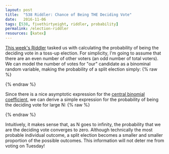 ```yaml
---
layout: post
title:  "538 Riddler: Chance of Being THE Deciding Vote"
date:   2016-11-06
tags: [538, fivethirtyeight, riddler, probability]
permalink: /election-riddler
resources: [katex]
---
```


[This week's Riddler](http://fivethirtyeight.com/features/a-puzzle-will-you-yes-you-decide-the-election/) tasked us with calculating the probability of being the deciding vote in a toss-up election.  For simplicity, I'm going to assume that there are an even number of other voters (an odd number of total voters).  We can model the number of votes for "our" candidate as a binominal random variable, making the probability of a split election simply:
{% raw %}
<div class="equation" data-expr="\binom{N}{N/2} \left( \frac{1}{2} \right)^{N}"></div>
{% endraw %}

Since there is a nice asymptotic expression for the [central binomial coefficient](https://en.wikipedia.org/wiki/Central_binomial_coefficient), we can derive a simple expression for the probability of being the deciding vote for large N:
{% raw %}
<div class="equation" data-expr="\lim_{N \to \infty } \binom{2N}{N} \approx \frac{4^{N}}{\sqrt{\pi\,N}} \rightarrow \binom{N}{N/2} \left( \frac{1}{2} \right)^{N} \approx \sqrt{\frac{2}{\pi\,N}} \quad \text{for large N}"></div>
<div class="equation" data-expr="\lim_{N \to \infty } \binom{N}{N/2} \left( \frac{1}{2} \right)^{N} = 0"></div>
{% endraw %}

Intuitively, it makes sense that, as N goes to infinity, the probability that we are the deciding vote converges to zero.  Although technically the most probable individual outcome, a split election becomes a smaller and smaller proportion of the possible outcomes.  This information will not deter me from voting on Tuesday!

